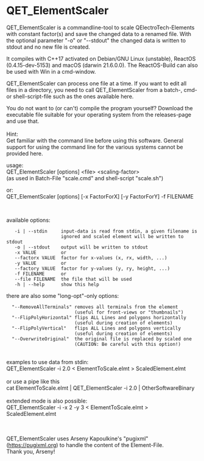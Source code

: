 # QET_ElementScaler

QET_ElementScaler is a commandline-tool to scale QElectroTech-Elements with constant factor(s) and save the changed data to a renamed file.
With the optional parameter &quot;-o&quot; or &quot;--stdout&quot; the changed data is written to stdout and no new file is created.


It compiles with C++17 activated on Debian/GNU Linux (unstable), ReactOS (0.4.15-dev-5153) and macOS (darwin 21.6.0.0).
The ReactOS-Build can also be used with Win in a cmd-window.<br>

QET_ElementScaler can process one file at a time.
If you want to edit all files in a directory, you need to call QET_ElementScaler from a batch-, cmd- or shell-script-file such as the ones available here.<br>

You do not want to (or can't) compile the program yourself? Download the executable file suitable for your operating system from the releases-page and use that.<br><br>
Hint: <br>
Get familiar with the command line before using this software.
General support for using the command line for the various systems cannot be provided here.



usage:<br>
QET_ElementScaler [options] &lt;file&gt;  &lt;scaling-factor&gt; <br>
(as used in Batch-File &quot;scale.cmd&quot; and shell-script &quot;scale.sh&quot;) <br>

or:<br>
QET_ElementScaler [options] [-x FactorForX] [-y FactorForY] -f FILENAME <br>

 <br>

  available options:
```
   -i | --stdin     input-data is read from stdin, a given filename is
                    ignored and scaled element will be written to stdout
   -o | --stdout    output will be written to stdout
   -x VALUE         or 
   --factorx VALUE  factor for x-values (x, rx, width, ...) 
   -y VALUE         or 
   --factory VALUE  factor for y-values (y, ry, height, ...) 
   -f FILENAME      or 
   --file FILENAME  the file that will be used 
   -h | --help      show this help 
```

  there are also some "long-opt"-only options: 
```
  "--RemoveAllTerminals" removes all terminals from the element 
                         (useful for front-views or "thumbnails") 
  "--FlipPolyHorizontal" flips ALL Lines and polygons horizontally 
                         (useful during creation of elements) 
  "--FlipPolyVertical"   flips ALL Lines and polygons vertically 
                         (useful during creation of elements) 
  "--OverwriteOriginal"  the original file is replaced by scaled one 
                         (CAUTION: Be careful with this option!) 
```


 <br>
examples to use data from stdin: <br>
QET_ElementScaler -i  2.0  &lt;  ElementToScale.elmt  &gt;  ScaledElement.elmt <br>
 <br>
or use a pipe like this <br>
cat  ElementToScale.elmt  |  QET_ElementScaler -i  2.0  |  OtherSoftwareBinary <br>
 <br>
extended mode is also possible:<br>
QET_ElementScaler -i -x 2 -y 3  &lt;  ElementToScale.elmt  &gt;  ScaledElement.elmt <br>
 <br>
 <br>

QET_ElementScaler uses Arseny Kapoulkine's &quot;pugixml&quot; (https://pugixml.org)
to handle the content of the Element-File. <br>
Thank you, Arseny! <br>
 <br>
